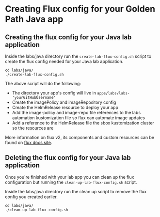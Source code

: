 # Creating Flux config for your Golden Path Java app

## Creating the flux config for your Java lab application 

Inside the labs/java directory run the `create-lab-flux-config.sh` script to create the flux config needed for your Java lab application.

```shell
cd labs/java/
./create-lab-flux-config.sh 
```

The above script will do the following:
- The directory your app's config will live in `apps/labs/labs-'yourGitHubUsername'`
- Create the imagePolicy and imageRepository config
- Create the HelmRelease resource to deploy your app 
- Add the image-policy and image-repo file references to the labs automation kustomization file so flux can automate image updates
- Add a reference to the HelmRelease file the sbox kustomization cluster so the resources are 

More information on flux v2, its components and custom resources can be found on [flux docs site](https://fluxcd.io/docs/concepts/).

## Deleting the flux config for your Java lab application

Once you're finished with your lab app you can clean up the flux configuration but running the `clean-up-lab-flux-config.sh` script. 

Inside the labs/java directory run the clean up script to remove the flux config you created earlier.

```shell
cd labs/java/
./clean-up-lab-flux-config.sh 
```